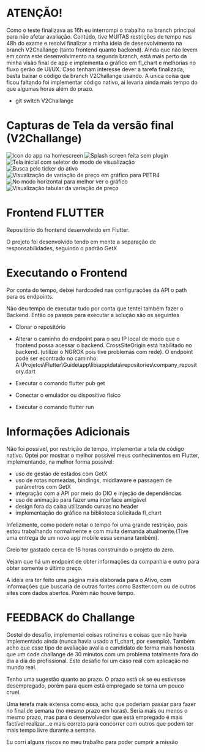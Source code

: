 # ATENÇÃO!
Como o teste finalizava as 16h eu interrompi o trabalho na branch principal para não afetar avaliação. Contúdo, tive MUITAS restrições de tempo nas 48h do exame e resolvi finalizar a minha ideia de desenvolvimento na branch V2Challange (tanto frontend quanto backend). Ainda que não levem em conta este desenvolvimento na segunda branch, está mais perto da minha visão final de app e implementa o gráfico em fl_chart e melhorias no fluxo gerão de UI/UX. Caso tenham interesse dever a tarefa finalizada, basta baixar o código da branch V2Challange usando. A única coisa que ficou faltando foi implementar código nativo, ai levaria ainda mais tempo do que algumas horas além do prazo.

- git switch V2Challange

# Capturas de Tela da versão final (V2Challange)
![Icon do app na homescreen](https://raw.githubusercontent.com/brunoniconeves/guide-challange/main/1.png)
![Splash screen feita sem plugin](https://raw.githubusercontent.com/brunoniconeves/guide-challange/main/2.png)
![Tela inicial com seletor do modo de visualização](https://raw.githubusercontent.com/brunoniconeves/guide-challange/main/3.png)
![Busca pelo ticker do ativo](https://raw.githubusercontent.com/brunoniconeves/guide-challange/main/4.png)
![Visualização de variação de preço em gráfico para PETR4](https://raw.githubusercontent.com/brunoniconeves/guide-challange/main/5.png)
![No modo horizontal para melhor ver o gráfico](https://raw.githubusercontent.com/brunoniconeves/guide-challange/main/6.png)
![Visualização tabular da variação de preço](https://raw.githubusercontent.com/brunoniconeves/guide-challange/main/7.png)

# Frontend FLUTTER
Repositório do frontend desenvolvido em Flutter.

O projeto foi desenvolvido tendo em mente a separação de responsabilidades, seguindo o padrão GetX


# Executando o Frontend
Por conta do tempo, deixei hardcoded nas configurações da API o path para os endpoints.

Não deu tempo de executar tudo por conta que tentei também fazer o Backend. Então os passos para executar a solução são os seguintes

- Clonar o repositório

- Alterar o caminho do endpoint para o seu IP local de modo que o frontend possa acessar o backend. CrossSiteOrigin está habilitado no backend.
(utilizei o NGROK pois tive problemas com rede). O endpoint pode ser econtrado no caminho: A:\Projetos\Flutter\Guide\app\lib\app\data\repositories\company_repository.dart

- Executar o comando flutter pub get
- Conectar o emulador ou dispositivo físico
- Executar o comando flutter run

# Informações Adicionais

Não foi possível, por restrição de tempo, implementar a tela de código nativo. Optei por mostrar o melhor possível meus conhecimentos em Flutter, implementando, na melhor forma possível:

- uso de gestão de estados com GetX
- uso de rotas nomeadas, bindings, middlaware e passagem de parâmetros com GetX
- integração com a API por meio do DIO e injeção de dependências
- uso de animação para fazer uma interface amigável
- design fora da caixa utilizando curvas no header
- implementação do gráfico na biblioteca solicitada fl_chart

Infelizmente, como podem notar o tempo foi uma grande restrição, pois estou trabalhando normalmente e com muita demanda atualmente.(Tive uma entrega de um novo app mobile essa semana também).

Creio ter gastado cerca de 16 horas construindo o projeto do zero. 

Vejam que há um endpoint de obter informações da companhia e outro para obter somente o último preço.

A ideia era ter feito uma página mais elaborada para o Ativo, com informações que buscaria de outras fontes como Bastter.com ou de outros sites com dados abertos. Porém não houve tempo. 

# FEEDBACK do Challange
Gostei do desafio, implementei coisas rotineiras e coisas que não havia implementado ainda (nunca havia usado a fl_chart, por exemplo). Também acho que esse tipo de avaliação avalia o candidato de forma mais honesta que um code challange de 30 minutos com um problema totalmente fora do dia a dia do profissional. Este desafio foi um caso real com aplicação no mundo real.

Tenho uma sugestão quanto ao prazo. O prazo está ok se eu estivesse desempregado, porém para quem está empregado se torna um pouco cruel.

Uma terefa mais extensa como essa, acho que poderiam passar para fazer no final de semana (no mesmo prazo em horas). Seria mais ou menos o mesmo prazo, mas para o desenvolvedor que está empregado é mais factível realizar...e mais correto para concorrer com outros que podem ter mais tempo livre durante a semana.

Eu corri alguns riscos no meu trabalho para poder cumprir a missão
